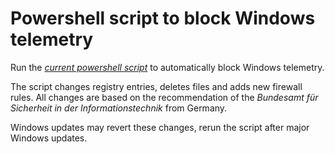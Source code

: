 # Powershell script to block Windows telemetry

Run the *[current powershell script](https://github.com/Keigun-Spark/Windows-Telemetry/releases)* to automatically block Windows telemetry.

The script changes registry entries, deletes files and adds new firewall rules. All changes are based on the recommendation of the *Bundesamt für Sicherheit in der Informationstechnik* from Germany.

Windows updates may revert these changes, rerun the script after major Windows updates.

